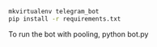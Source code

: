 ``` bash
mkvirtualenv telegram_bot
pip install -r requirements.txt
```

To run the bot with pooling, python bot.py <your token>
